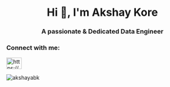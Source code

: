 <h1 align="center">Hi 👋, I'm Akshay Kore</h1>
<h3 align="center">A passionate & Dedicated Data Engineer</h3>

<h3 align="left">Connect with me:</h3>
<p align="left">
<a href="https://linkedin.com/in/https://www.linkedin.com/in/akshay-kore-a670a422b/" target="blank"><img align="center" src="https://raw.githubusercontent.com/rahuldkjain/github-profile-readme-generator/master/src/images/icons/Social/linked-in-alt.svg" alt="https://www.linkedin.com/in/akshay-kore-a670a422b/" height="30" width="40" /></a>
</p>

<p><img align="left" src="https://github-readme-stats.vercel.app/api/top-langs?username=akshayabk&show_icons=true&locale=en&layout=compact" alt="akshayabk" /></p>
